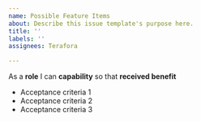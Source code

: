 ```yaml
---
name: Possible Feature Items
about: Describe this issue template's purpose here.
title: ''
labels: ''
assignees: Terafora

---
```


As a **role** I can **capability** so that **received benefit**

- Acceptance criteria 1
- Acceptance criteria 2
- Acceptance criteria 3
